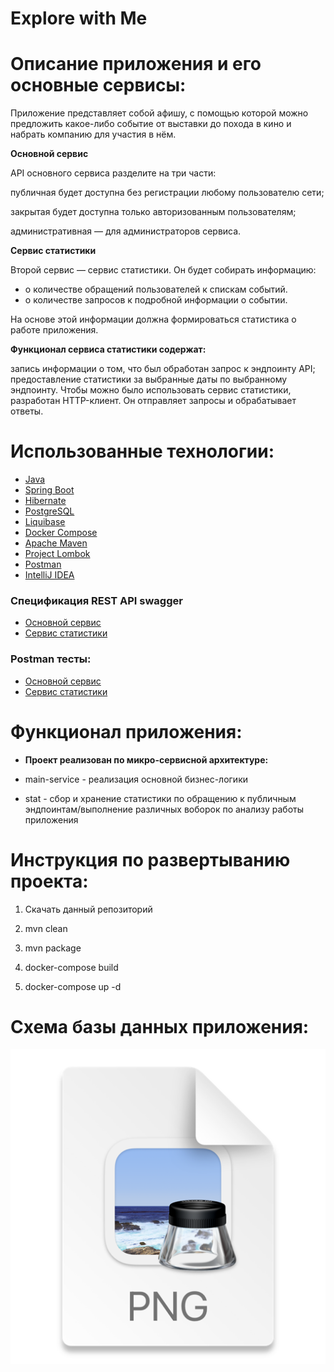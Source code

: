 # Explore with Me
# Описание приложения и его основные сервисы:
Приложение представляет собой афишу, с помощью которой можно предложить какое-либо событие от выставки до похода
в кино и набрать компанию для участия в нём.

**Основной сервис**

API основного сервиса разделите на три части:

публичная будет доступна без регистрации любому пользователю сети;

закрытая будет доступна только авторизованным пользователям;

административная — для администраторов сервиса.

**Сервис статистики**

Второй сервис — сервис статистики. Он будет собирать информацию:
- о количестве обращений пользователей к спискам событий.
- о количестве запросов к подробной информации о событии.

На основе этой информации должна формироваться статистика о работе приложения.

**Функционал сервиса статистики содержат:**

запись информации о том, что был обработан запрос к эндпоинту API;
предоставление статистики за выбранные даты по выбранному эндпоинту. 
Чтобы можно было использовать сервис статистики, разработан HTTP-клиент.
Он отправляет запросы и обрабатывает ответы.

# Использованные технологии:
+ [Java](https://www.java.com/)
+ [Spring Boot](https://spring.io/projects/spring-boot)
+ [Hibernate](https://hibernate.org)
+ [PostgreSQL](https://www.postgresql.org)
+ [Liquibase](https://www.liquibase.org)
+ [Docker Compose](https://www.docker.com)
+ [Apache Maven](https://maven.apache.org)
+ [Project Lombok](https://projectlombok.org)
+ [Postman](https://www.postman.com)
+ [IntelliJ IDEA](https://www.jetbrains.com/ru-ru/idea/)

### Спецификация REST API swagger

- [Основной сервис](https://raw.githubusercontent.com/yandex-praktikum/java-explore-with-me/main/ewm-main-service-spec.json)
- [Сервис статистики](https://raw.githubusercontent.com/yandex-praktikum/java-explore-with-me/main/ewm-stats-service-spec.json)

### Postman тесты:

- [Основной сервис](https://github.com/yandex-praktikum/java-explore-with-me/blob/main_svc/postman/ewm-main-service.json)
- [Сервис статистики](https://github.com/yandex-praktikum/java-explore-with-me/blob/stat_svc/postman/ewm-stat-service.json)

# Функционал приложения:
- **Проект реализован по микро-сервисной архитектуре:**

- main-service - реализация основной бизнес-логики

- stat - сбор и хранение статистики по обращению к публичным эндпоинтам/выполнение различных воборок по анализу работы приложения

# Инструкция по развертыванию проекта:
1. Скачать данный репозиторий

2. mvn clean

3. mvn package

4. docker-compose build

5. docker-compose up -d

# Схема базы данных приложения:
![img.png](img.png)